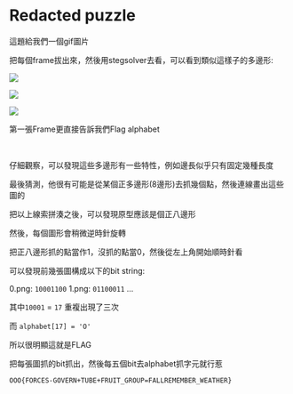 # Redacted puzzle

這題給我們一個gif圖片

把每個frame拔出來，然後用stegsolver去看，可以看到類似這樣子的多邊形:

![](https://github.com/w181496/CTF/blob/master/defcon2019-qual/0.png)

![](https://github.com/w181496/CTF/blob/master/defcon2019-qual/1.png)

![](https://github.com/w181496/CTF/blob/master/defcon2019-qual/2.png)

第一張Frame更直接告訴我們Flag alphabet

<br>

仔細觀察，可以發現這些多邊形有一些特性，例如邊長似乎只有固定幾種長度

最後猜測，他很有可能是從某個正多邊形(8邊形)去抓幾個點，然後連線畫出這些圖的

把以上線索拼湊之後，可以發現原型應該是個正八邊形

然後，每個圖形會稍微逆時針旋轉

把正八邊形抓的點當作1，沒抓的點當0，然後從左上角開始順時針看

可以發現前幾張圖構成以下的bit string:

0.png: `10001100`
1.png: `01100011`
...

其中`10001` =  `17` 重複出現了三次

而 `alphabet[17] = 'O'`

所以很明顯這就是FLAG

把每張圖抓的bit抓出，然後每五個bit去alphabet抓字元就行惹

`OOO{FORCES-GOVERN+TUBE+FRUIT_GROUP=FALLREMEMBER_WEATHER}`
